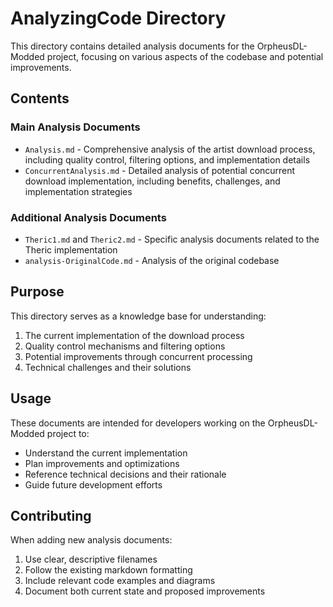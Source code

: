 # AnalyzingCode Directory

This directory contains detailed analysis documents for the OrpheusDL-Modded project, focusing on various aspects of the codebase and potential improvements.

## Contents

### Main Analysis Documents
- `Analysis.md` - Comprehensive analysis of the artist download process, including quality control, filtering options, and implementation details
- `ConcurrentAnalysis.md` - Detailed analysis of potential concurrent download implementation, including benefits, challenges, and implementation strategies

### Additional Analysis Documents
- `Theric1.md` and `Theric2.md` - Specific analysis documents related to the Theric implementation
- `analysis-OriginalCode.md` - Analysis of the original codebase

## Purpose

This directory serves as a knowledge base for understanding:
1. The current implementation of the download process
2. Quality control mechanisms and filtering options
3. Potential improvements through concurrent processing
4. Technical challenges and their solutions

## Usage

These documents are intended for developers working on the OrpheusDL-Modded project to:
- Understand the current implementation
- Plan improvements and optimizations
- Reference technical decisions and their rationale
- Guide future development efforts

## Contributing

When adding new analysis documents:
1. Use clear, descriptive filenames
2. Follow the existing markdown formatting
3. Include relevant code examples and diagrams
4. Document both current state and proposed improvements 